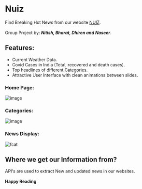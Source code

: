 # Nuiz

Find Breaking Hot News from our website [NUIZ](https://nuiz.herokuapp.com/home).
<br /><br />
Group Project by:  ***Nitish, Bharat, Dhiren and Naseer***.

## Features:
* Current Weather Data.
* Covid Cases in India (Total, recovered and death cases).
* Top headlines of different Categories.
* Attractive User Interface with clean animations between slides.
### Home Page:
![image](https://user-images.githubusercontent.com/72650394/124960147-a58a6400-e039-11eb-86bf-19d4b1680769.png)
### Categories:
![image](https://user-images.githubusercontent.com/72650394/124960378-e4b8b500-e039-11eb-8088-1b32194b74d3.png)
### News Display:
![fcat](https://user-images.githubusercontent.com/72650394/124980432-fdcd6000-e051-11eb-9869-3d6d1d9358d6.gif)


## Where we get our Information from?
API's are used to extract New and updated news in our websites.
<br />
<br />
**Happy Reading**

